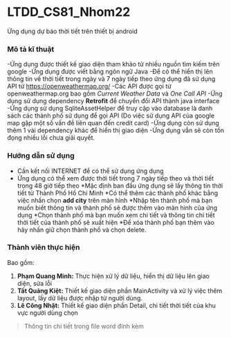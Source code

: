 # LTDD_CS81_Nhom22
Ứng dụng dự báo thời tiết trên thiết bị android
### Mô tả kĩ thuật
-Ứng dụng được thiết kế giao diện tham khảo từ nhiều nguồn tìm kiếm trên google
-Ứng dụng được viết bằng ngôn ngữ Java
-Để có thể hiển thị lên thông tin về thời tiết trong ngày và 7 ngày tiếp theo ứng dụng đã sử dụng API từ https://openweathermap.org/
-Các API được gọi từ openweathermap.org bao gồm *Current Weather Data* và *One Call API*
-Ứng dụng sử dụng dependency **Retrofit** để chuyển đổi API thành java interface
-Ứng dụng sử dụng SqliteAssetHelper để truy cập vào database là danh sách các thành phố sử dụng để gọi API 
(Do việc sử dụng API của google map gặp một số vấn đề liên quan đến credit card)
-Ứng dụng còn sử dụng thêm 1 vài dependency khác để hiển thị giao diện
-Ứng dụng vẫn sẽ còn tồn đọng nhiều lỗi chưa giải quyết.

### Hướng dẫn sử dụng
* Cần kết nối INTERNET để có thể sử dụng ứng dụng
* Ứng dụng có thể xem được thời tiết trong 7 ngày tiếp theo và thời tiết trong 48 giờ tiếp theo
*Mặc định ban đầu ứng dụng sẽ lấy thông tin thời tiết từ Thành Phố Hồ Chí Minh
*Có thể thêm các thành phố khác bằng việc nhấn chọn **add city** trên màn hình
*Nhập tên thành phố mà bạn muốn biết thông tin và thành phố sẽ được thêm vào màn hình của ứng dụng
*Chọn thành phố mà bạn muốn xem chi tiết và thông tin chi tiết thời tiết của thành phố sẽ xuất hiện
*Để xóa thành phố bạn thêm vào hãy nhấn giữ chọn thành phố và chọn delete.



### Thành viên thực hiện
Bao gồm:

1. **Phạm Quang Minh:** Thực hiện xử lý dữ liệu, hiển thị dữ liệu lên giao diện, sửa lỗi
2. **Tất Quảng Kiệt:** Thiết kế giao diện phần MainActivity và xử lý việc thêm layout, lấy dữ liệu được nhập từ người dùng.
3. **Lê Công Nhật:** Thiết kế giao diện phần Detail, chi tiết thời tiết của khu vực người dùng chọn
> Thông tin chi tiết trong file word đính kèm
